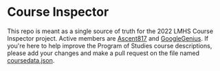 # Course Inspector

This repo is meant as a single source of truth for the 2022 LMHS Course Inspector project. Active members are [Ascent817](https://github.com/Ascent817) and [GoogleGenius](https://github.com/GoogleGenius). If you're here to help improve the Program of Studies course descriptions, please add your changes and make a pull request on the file named [coursedata.json](coursedata.json).

